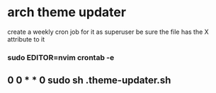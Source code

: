 # arch theme updater

create a weekly cron job for it as superuser
be sure the file has the X attribute to it

### sudo EDITOR=nvim crontab -e

## 0 0 * * 0 sudo sh .theme-updater.sh
